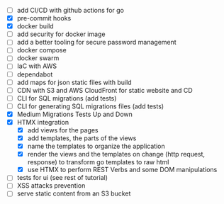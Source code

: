 - [ ] add CI/CD with github actions for go
- [x] pre-commit hooks
- [x] docker build
- [ ] add security for docker image
- [ ] add a better tooling for secure password management
- [ ] docker compose
- [ ] docker swarm
- [ ] IaC with AWS
- [ ] dependabot
- [ ] add maps for json static files with build
- [ ] CDN with S3 and AWS CloudFront for static website and CD
- [ ] CLI for SQL migrations (add tests)
- [ ] CLI for generating SQL migrations files (add tests)
- [x] Medium Migrations Tests Up and Down
- [x] HTMX integration
  - [x] add views for the pages
  - [x] add templates, the parts of the views
  - [x] name the templates to organize the application
  - [x] render the views and the templates on change (http request, response) to transform go templates to raw html
  - [x] use HTMX to perform REST Verbs and some DOM manipulations
- [ ] tests for ui (see rest of tutorial)
- [ ] XSS attacks prevention
- [ ] serve static content from an S3 bucket
